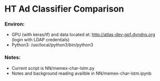 # HT Ad Classifier Comparison

### Environ:
- GPU (with keras/tf) and data located at: http://atlas-dev-gp1.dyndns.org (login with LDAP credentials)
- Python3: /usr/local/python3/bin/python3

### Notes:
- Current script is NN/memex-char-lstm.py
- Notes and background reading availble in NN/memex-char-lstm.ipynb
